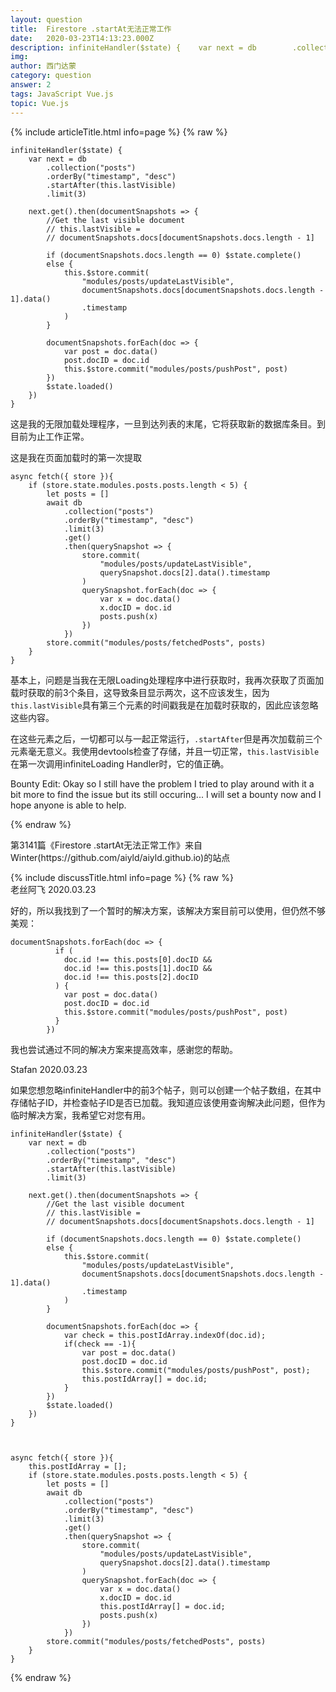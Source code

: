 ```yaml
---
layout: question
title:  Firestore .startAt无法正常工作
date:   2020-03-23T14:13:23.000Z
description: infiniteHandler($state) {    var next = db        .collection("posts")    ...
img: 
author: 西门达蒙
category: question
answer: 2
tags: JavaScript Vue.js
topic: Vue.js
---
```

<div class="article-root">
  <div class="article">
    {% include articleTitle.html info=page %}
    {% raw %}
    <div class="article-content"><pre><code>infiniteHandler($state) {<font></font>
    var next = db<font></font>
        .collection("posts")<font></font>
        .orderBy("timestamp", "desc")<font></font>
        .startAfter(this.lastVisible)<font></font>
        .limit(3)<font></font>
<font></font>
    next.get().then(documentSnapshots =&gt; {<font></font>
        //Get the last visible document<font></font>
        // this.lastVisible =<font></font>
        // documentSnapshots.docs[documentSnapshots.docs.length - 1]<font></font>
<font></font>
        if (documentSnapshots.docs.length == 0) $state.complete()<font></font>
        else {<font></font>
            this.$store.commit(<font></font>
                "modules/posts/updateLastVisible",<font></font>
                documentSnapshots.docs[documentSnapshots.docs.length - 1].data()<font></font>
                .timestamp<font></font>
            )<font></font>
        }<font></font>
<font></font>
        documentSnapshots.forEach(doc =&gt; {<font></font>
            var post = doc.data()<font></font>
            post.docID = doc.id<font></font>
            this.$store.commit("modules/posts/pushPost", post)<font></font>
        })<font></font>
        $state.loaded()<font></font>
    })<font></font>
}<font></font>
</code></pre>

<p><font style="vertical-align: inherit;"><font style="vertical-align: inherit;">这是我的无限加载处理程序，一旦到达列表的末尾，它将获取新的数据库条目。</font><font style="vertical-align: inherit;">到目前为止工作正常。</font></font></p>

<p><font style="vertical-align: inherit;"><font style="vertical-align: inherit;">这是我在页面加载时的第一次提取 </font></font></p>

<pre><code>async fetch({ store }){<font></font>
    if (store.state.modules.posts.posts.length &lt; 5) {<font></font>
        let posts = []<font></font>
        await db<font></font>
            .collection("posts")<font></font>
            .orderBy("timestamp", "desc")<font></font>
            .limit(3)<font></font>
            .get()<font></font>
            .then(querySnapshot =&gt; {<font></font>
                store.commit(<font></font>
                    "modules/posts/updateLastVisible",<font></font>
                    querySnapshot.docs[2].data().timestamp<font></font>
                )<font></font>
                querySnapshot.forEach(doc =&gt; {<font></font>
                    var x = doc.data()<font></font>
                    x.docID = doc.id<font></font>
                    posts.push(x)<font></font>
                })<font></font>
            })<font></font>
        store.commit("modules/posts/fetchedPosts", posts)<font></font>
    }<font></font>
}<font></font>
</code></pre>

<p><font style="vertical-align: inherit;"><font style="vertical-align: inherit;">基本上，问题是当我在无限Loading处理程序中进行获取时，我再次获取了页面加载时获取的前3个条目，这导致条目显示两次，这不应该发生，因为</font></font><code>this.lastVisible</code><font style="vertical-align: inherit;"><font style="vertical-align: inherit;">具有第三个元素的时间戳我是在加载时获取的，因此应该忽略这些内容。</font></font></p>

<p><font style="vertical-align: inherit;"><font style="vertical-align: inherit;">在这些元素之后，一切都可以与一起正常运行，</font></font><code>.startAfter</code><font style="vertical-align: inherit;"><font style="vertical-align: inherit;">但是再次加载前三个</font><font style="vertical-align: inherit;">元素</font><font style="vertical-align: inherit;">毫无意义。</font><font style="vertical-align: inherit;">我使用devtools检查了存储，并且一切正常，</font></font><code>this.lastVisible</code><font style="vertical-align: inherit;"><font style="vertical-align: inherit;">在第一次调用infiniteLoading Handler时</font><font style="vertical-align: inherit;">，</font><font style="vertical-align: inherit;">它的值正确。</font></font></p>

<p>Bounty Edit:
Okay so I still have the problem I tried to play around with it a bit more to find the issue but its still occuring... I will set a bounty now and I hope anyone is able to help.</p></div>
    {% endraw %}
  </div>
  <p class="winter_mark">第3141篇《Firestore .startAt无法正常工作》来自Winter(https://github.com/aiyld/aiyld.github.io)的站点</p>
  <div class="discuss-wrapper">
    {% include discussTitle.html info=page %}
    {% raw %}
    <div class="discuss-item">
        <div class="discuss-parent">
          <div class="discuss-meta">
            <span class="discuss-user">老丝阿飞</span>
            <span class="discuss-time">2020.03.23</span>
          </div>
          <div class="discuss-comment"><p><font style="vertical-align: inherit;"><font style="vertical-align: inherit;">好的，所以我找到了一个暂时的解决方案，该解决方案目前可以使用，但仍然不够美观：</font></font></p>

<pre><code>documentSnapshots.forEach(doc =&gt; {<font></font>
          if (<font></font>
            doc.id !== this.posts[0].docID &amp;&amp;<font></font>
            doc.id !== this.posts[1].docID &amp;&amp;<font></font>
            doc.id !== this.posts[2].docID<font></font>
          ) {<font></font>
            var post = doc.data()<font></font>
            post.docID = doc.id<font></font>
            this.$store.commit("modules/posts/pushPost", post)<font></font>
          }<font></font>
        })<font></font>
</code></pre>

<p><font style="vertical-align: inherit;"><font style="vertical-align: inherit;">我也尝试通过不同的解决方案来提高效率，感谢您的帮助。</font></font></p></div>
        </div></div><div class="discuss-item">
        <div class="discuss-parent">
          <div class="discuss-meta">
            <span class="discuss-user">Stafan</span>
            <span class="discuss-time">2020.03.23</span>
          </div>
          <div class="discuss-comment"><p><font style="vertical-align: inherit;"><font style="vertical-align: inherit;">如果您想忽略infiniteHandler中的前3个帖子，则可以创建一个帖子数组，在其中存储帖子ID，并检查帖子ID是否已加载。</font><font style="vertical-align: inherit;">我知道应该使用查询解决此问题，但作为临时解决方案，我希望它对您有用。</font></font></p>

<p></p><div class="snippet" data-lang="js" data-hide="false" data-console="true" data-babel="false">
<div class="snippet-code">
<pre class="snippet-code-js lang-js prettyprint-override"><code>infiniteHandler($state) {<font></font>
    var next = db<font></font>
        .collection("posts")<font></font>
        .orderBy("timestamp", "desc")<font></font>
        .startAfter(this.lastVisible)<font></font>
        .limit(3)<font></font>
<font></font>
    next.get().then(documentSnapshots =&gt; {<font></font>
        //Get the last visible document<font></font>
        // this.lastVisible =<font></font>
        // documentSnapshots.docs[documentSnapshots.docs.length - 1]<font></font>
<font></font>
        if (documentSnapshots.docs.length == 0) $state.complete()<font></font>
        else {<font></font>
            this.$store.commit(<font></font>
                "modules/posts/updateLastVisible",<font></font>
                documentSnapshots.docs[documentSnapshots.docs.length - 1].data()<font></font>
                .timestamp<font></font>
            )<font></font>
        }<font></font>
<font></font>
        documentSnapshots.forEach(doc =&gt; {<font></font>
            var check = this.postIdArray.indexOf(doc.id);<font></font>
            if(check == -1){<font></font>
                var post = doc.data()<font></font>
                post.docID = doc.id<font></font>
                this.$store.commit("modules/posts/pushPost", post);<font></font>
                this.postIdArray[] = doc.id;<font></font>
            }<font></font>
        })<font></font>
        $state.loaded()<font></font>
    })<font></font>
}<font></font>
<font></font>
<font></font>
<font></font>
async fetch({ store }){<font></font>
    this.postIdArray = [];<font></font>
    if (store.state.modules.posts.posts.length &lt; 5) {<font></font>
        let posts = []<font></font>
        await db<font></font>
            .collection("posts")<font></font>
            .orderBy("timestamp", "desc")<font></font>
            .limit(3)<font></font>
            .get()<font></font>
            .then(querySnapshot =&gt; {<font></font>
                store.commit(<font></font>
                    "modules/posts/updateLastVisible",<font></font>
                    querySnapshot.docs[2].data().timestamp<font></font>
                )<font></font>
                querySnapshot.forEach(doc =&gt; {<font></font>
                    var x = doc.data()<font></font>
                    x.docID = doc.id<font></font>
                    this.postIdArray[] = doc.id;<font></font>
                    posts.push(x)<font></font>
                })<font></font>
            })<font></font>
        store.commit("modules/posts/fetchedPosts", posts)<font></font>
    }<font></font>
}</code></pre>
</div>
</div>
<p></p></div>
        </div></div>
    {% endraw %}
  </div>
<div>

